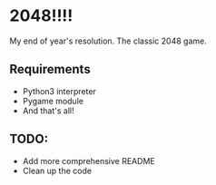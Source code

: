 # 2048!!!!
My end of year's resolution. The classic 2048 game.

## Requirements
- Python3 interpreter 
- Pygame module
- And that's all!

## TODO:
- Add more comprehensive README
- Clean up the code